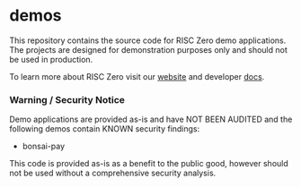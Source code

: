 # demos

This repository contains the source code for RISC Zero demo applications. The projects are designed for demonstration purposes only and should not be used in production.

To learn more about RISC Zero visit our [website] and developer [docs]. 

### Warning / Security Notice
Demo applications are provided as-is and have NOT BEEN AUDITED and the following demos contain KNOWN security findings:
* bonsai-pay

This code is provided as-is as a benefit to the public good, however should not be used without a comprehensive security analysis.

[website]: https://risczero.com
[docs]: https://dev.risczero.com

